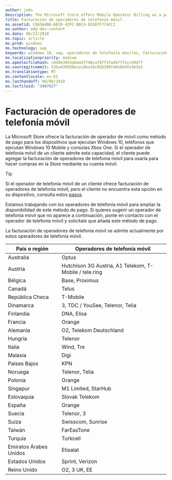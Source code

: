 ```yaml
---
author: jnHs
Description: The Microsoft Store offers Mobile Operator Billing as a payment method for mobile operators who support this capability.
title: Facturación de operadores de telefonía móvil
ms.assetid: C8A5A4BA-6B39-42FC-B8C4-ED1B7F774CC1
ms.author: wdg-dev-content
ms.date: 08/23/2018
ms.topic: article
ms.prod: windows
ms.technology: uwp
keywords: windows 10, uwp, operadores de telefonía móviles, facturación móvil, facturación de operador de telefonía móvil
ms.localizationpriority: medium
ms.openlocfilehash: c8d0e3093a6a44f748ca78ff3fad977f2cc94d77
ms.sourcegitcommit: 53ba430930ecec8ea10c95b390fe6e654fe363e1
ms.translationtype: MT
ms.contentlocale: es-ES
ms.lasthandoff: 09/06/2018
ms.locfileid: "3407927"
---
```

# <a name="mobile-operator-billing"></a>Facturación de operadores de telefonía móvil


La Microsoft Store ofrece la facturación de operador de móvil como método de pago para los dispositivos que ejecutan Windows 10, teléfonos que ejecutan Windows 10 Mobile y consolas Xbox One. Si el operador de telefonía móvil de un cliente admite esta capacidad, el cliente puede agregar la facturación de operadores de telefonía móvil para usarla para hacer compras en la Store mediante su cuenta móvil.

> [!TIP]
>  Si el operador de telefonía móvil de un cliente ofrece facturación de operadores de telefonía móvil, pero el cliente no encuentra esta opción en su dispositivo, consulta estos [pasos](http://go.microsoft.com/fwlink/p/?LinkId=523993).

Estamos trabajando con los operadores de telefonía móvil para ampliar la disponibilidad de este método de pago. Si quieres sugerir un operador de telefonía móvil que no aparece a continuación, ponte en contacto con el operador de telefonía móvil y solicítale que añada este método de pago.

La facturación de operadores de telefonía móvil se admite actualmente por estos operadores de telefonía móvil.

| País o región  | Operadores de telefonía móvil                 |
|-----------------|----------------------------------|
| Australia       | Optus                            |
| Austria         | Hutchison 3G Austria, A1 Telekom, T-Mobile / tele.ring  |
| Bélgica         | Base, Proximus                   |
| Canadá          | Telus                            |
| República Checa  | T-Mobile                         |
| Dinamarca         | 3, TDC / YouSee, Telenor, Telia  |
| Finlandia         | DNA, Elisa                       |
| Francia          | Orange                           |
| Alemania         | O2, Telekom Deutschland          |
| Hungría         | Telenor                          |
| Italia           | Wind, Tre                        |
| Malasia        | Digi                             |
| Países Bajos     | KPN                              |
| Noruega          | Telenor, Telia                   |
| Polonia          | Orange                           |
| Singapur       | M1 Limited, StarHub              |
| Eslovaquia        | Slovak Telekom                   |
| España           | Orange                           |
| Suecia          | Telenor, 3                       |
| Suiza     | Swisscom, Sunrise                |
| Taiwán          | FarEasTone                       |
| Turquía          | Turkcell                         |
| Emiratos Árabes Unidos | Etisalat                    |
| Estados Unidos   | Sprint, Verizon                  |
| Reino Unido  | O2, 3 UK, EE                     |

 



 


 

 




